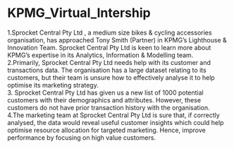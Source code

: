 # KPMG_Virtual_Intership
1.Sprocket Central Pty Ltd , a medium size bikes & cycling accessories organisation, has approached Tony Smith (Partner) in KPMG’s Lighthouse & Innovation Team. Sprocket Central Pty Ltd  is keen to learn more about KPMG’s expertise in its Analytics, Information & Modelling team.
</br>
2.Primarily, Sprocket Central Pty Ltd needs help with its customer and transactions data. The organisation has a large dataset relating to its customers, but their team is unsure how to effectively analyse it to help optimise its marketing strategy. 
</br>
3. Sprocket Central Pty Ltd has given us a new list of 1000 potential customers with their demographics and attributes. However, these customers do not have prior transaction history with the organisation. 
</br>
4.The marketing team at Sprocket Central Pty Ltd is sure that, if correctly analysed, the data would reveal useful customer insights which could help optimise resource allocation for targeted marketing. Hence, improve performance by focusing on high value customers.
